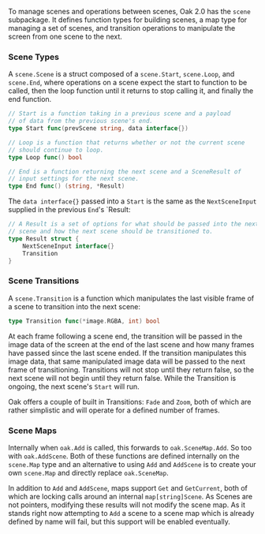 To manage scenes and operations between scenes, Oak 2.0 has the `scene` subpackage. It defines function types for building scenes, a map type for managing a set of scenes, and transition operations to manipulate the screen from one scene to the next. 

### Scene Types

A `scene.Scene` is a struct composed of a `scene.Start`, `scene.Loop`, and `scene.End`, where operations on a scene expect the start to function to be called, then the loop function until it returns to stop calling it, and finally the end function. 

```go
// Start is a function taking in a previous scene and a payload
// of data from the previous scene's end.
type Start func(prevScene string, data interface{})

// Loop is a function that returns whether or not the current scene
// should continue to loop.
type Loop func() bool

// End is a function returning the next scene and a SceneResult of 
// input settings for the next scene.
type End func() (string, *Result)
```

The `data interface{}` passed into a `Start` is the same as the `NextSceneInput` supplied in the previous `End`'s `Result:

```go
// A Result is a set of options for what should be passed into the next
// scene and how the next scene should be transitioned to.
type Result struct {
    NextSceneInput interface{}
    Transition
}
```

### Scene Transitions

A `scene.Transition` is a function which manipulates the last visible frame of a scene to transition into the next scene:

```go
type Transition func(*image.RGBA, int) bool
```

At each frame following a scene end, the transition will be passed in the image data of the screen at the end of the last scene and how many frames have passed since the last scene ended. If the transition manipulates this image data, that same manipulated image data will be passed to the next frame of transitioning. Transitions will not stop until they return false, so the next scene will not begin until they return false. While the Transition is ongoing, the next scene's `Start` will run. 

Oak offers a couple of built in Transitions: `Fade` and `Zoom`, both of which are rather simplistic and will operate for a defined number of frames. 


### Scene Maps

Internally when `oak.Add` is called, this forwards to `oak.SceneMap.Add`. So too with `oak.AddScene`. Both of these functions are defined internally on the `scene.Map` type and an alternative to using `Add` and `AddScene` is to create your own `scene.Map` and directly replace `oak.SceneMap`. 

In addition to `Add` and `AddScene`, maps support `Get` and `GetCurrent`, both of which are locking calls around an internal `map[string]Scene`. As Scenes are not pointers, modifying these results will not modify the scene map. As it stands right now attempting to `Add` a scene to a scene map which is already defined by name will fail, but this support will be enabled eventually. 
